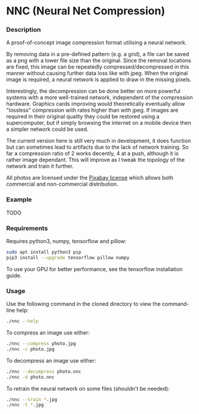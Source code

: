 # NNC (Neural Net Compression)

### Description

A proof-of-concept image compression format utilising a neural network.

By removing data in a pre-defined pattern (e.g. a grid), a file can be saved as a png with a lower file size than the original.
Since the removal locations are fixed, this image can be repeatedly compressed/decompressed in this manner without causing further data loss like with jpeg.
When the original image is required, a neural network is applied to draw in the missing pixels. 

Interestingly, the decompression can be done better on more powerful systems with a more well-trained network, independent of the compression hardware.
Graphics cards improving would theoretically eventually allow "lossless" compression with rates higher than with jpeg.
If images are required in their original quality they could be restored using a supercomputer, but if simply browsing the internet on a mobile device then a simpler network could be used.

The current version here is still very much in development, it does function but can sometimes lead to artifacts due to the lack of network training.
So far a compression ratio of 2 works decently, 4 at a push, although it is rather image dependant. This will improve as I tweak the topology of the network and train it further.

All photos are licensed under the [Pixabay license](https://pixabay.com/service/license/) which allows both commercial and non-commercial distribution.

### Example

TODO 

### Requirements

Requires python3, numpy, tensorflow and pillow:

```bash
sudo apt install python3 pip
pip3 install --upgrade tensorflow pillow numpy
```

To use your GPU for better performance, see the tensorflow installation guide.

### Usage

Use the following command in the cloned directory to view the command-line help:

```bash
./nnc --help
```

To compress an image use either:

```bash
./nnc --compress photo.jpg
./nnc -c photo.jpg
```

To decompress an image use either:

```bash
./nnc --decompress photo.nnc
./nnc -d photo.nnc
```

To retrain the neural network on some files (shouldn't be needed):

```bash
./nnc --train *.jpg 
./nnc -t *.jpg
```
